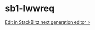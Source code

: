 # sb1-lwwreq

[Edit in StackBlitz next generation editor ⚡️](https://stackblitz.com/~/github.com/liaamsi/sb1-lwwreq)